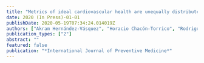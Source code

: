 ```yaml
---
title: "Metrics of ideal cardiovascular health are unequally distributed between Peruvian men and women: Analysis of a national population-based survey in 2017"
date: 2020 (In Press)-01-01
publishDate: 2020-05-19T07:34:24.014019Z
authors: ["Akram Hernández-Vásquez", "Horacio Chacón-Torrico", "Rodrigo Vargas-Fernández", "Guido Bendezu-Quispe", "Marilina Santero"]
publication_types: ["2"]
abstract: ""
featured: false
publication: "*International Journal of Preventive Medicine*"
---
```


